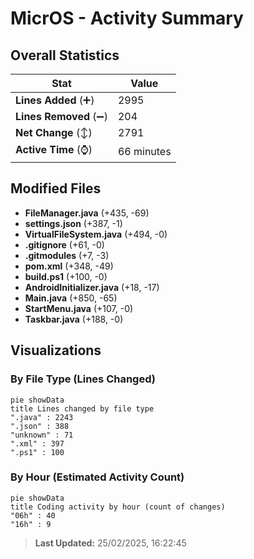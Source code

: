 # MicrOS - Activity Summary 

## Overall Statistics

| Stat                   | Value                                                             |
| ---------------------- | ----------------------------------------------------------------- |
| **Lines Added** (➕)   | 2995                                          |
| **Lines Removed** (➖) | 204                                        |
| **Net Change** (↕)    | 2791                |
| **Active Time** (⌚)   | 66 minutes |


## Modified Files
- **FileManager.java** (+435, -69)
- **settings.json** (+387, -1)
- **VirtualFileSystem.java** (+494, -0)
- **.gitignore** (+61, -0)
- **.gitmodules** (+7, -3)
- **pom.xml** (+348, -49)
- **build.ps1** (+100, -0)
- **AndroidInitializer.java** (+18, -17)
- **Main.java** (+850, -65)
- **StartMenu.java** (+107, -0)
- **Taskbar.java** (+188, -0)

## Visualizations

### By File Type (Lines Changed)

```mermaid
pie showData
title Lines changed by file type
".java" : 2243
".json" : 388
"unknown" : 71
".xml" : 397
".ps1" : 100
```

### By Hour (Estimated Activity Count)

```mermaid
pie showData
title Coding activity by hour (count of changes)
"06h" : 40
"16h" : 9
```


> **Last Updated:** 25/02/2025, 16:22:45